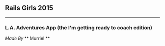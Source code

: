 ## Rails Girls 2015

-----

### L.A. Adventures App (the I'm getting ready to coach edition)

*Made By* ** Murriel ** 

